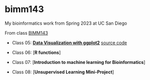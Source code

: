 # bimm143
My bioinformatics work from Spring 2023 at UC San Diego

From class [BIMM143](https://bioboot.github.io/bimm143_S23/schedule/#11)

- Class 05: [**Data Visualization with ggplot2**](https://github.com/nataliek13/bimm143/blob/main/class05/class05.pdf) [source code](https://github.com/nataliek13/bimm143/blob/main/class05/class05.qmd)

- Class 06: [**R functions**]

- Class 07: [**Introduction to machine learning for Bioinformatics**]

- Class 08: [**Unsupervised Learning Mini-Project**]
